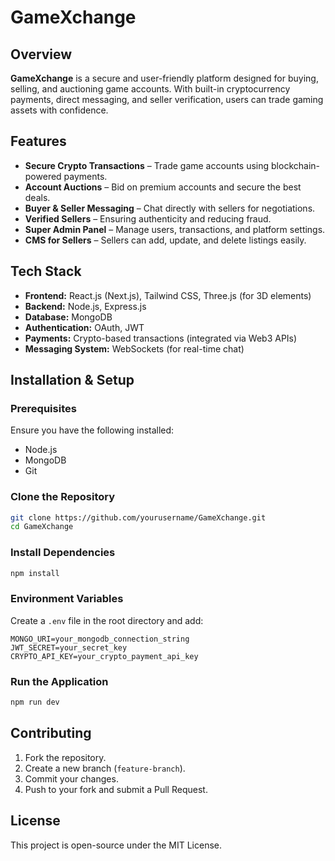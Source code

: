 # GameXchange

## Overview
**GameXchange** is a secure and user-friendly platform designed for buying, selling, and auctioning game accounts. With built-in cryptocurrency payments, direct messaging, and seller verification, users can trade gaming assets with confidence.

## Features
- **Secure Crypto Transactions** – Trade game accounts using blockchain-powered payments.
- **Account Auctions** – Bid on premium accounts and secure the best deals.
- **Buyer & Seller Messaging** – Chat directly with sellers for negotiations.
- **Verified Sellers** – Ensuring authenticity and reducing fraud.
- **Super Admin Panel** – Manage users, transactions, and platform settings.
- **CMS for Sellers** – Sellers can add, update, and delete listings easily.

## Tech Stack
- **Frontend:** React.js (Next.js), Tailwind CSS, Three.js (for 3D elements)
- **Backend:** Node.js, Express.js
- **Database:** MongoDB
- **Authentication:** OAuth, JWT
- **Payments:** Crypto-based transactions (integrated via Web3 APIs)
- **Messaging System:** WebSockets (for real-time chat)

## Installation & Setup
### Prerequisites
Ensure you have the following installed:
- Node.js
- MongoDB
- Git

### Clone the Repository
```bash
git clone https://github.com/yourusername/GameXchange.git
cd GameXchange
```

### Install Dependencies
```bash
npm install
```

### Environment Variables
Create a `.env` file in the root directory and add:
```
MONGO_URI=your_mongodb_connection_string
JWT_SECRET=your_secret_key
CRYPTO_API_KEY=your_crypto_payment_api_key
```

### Run the Application
```bash
npm run dev
```

## Contributing
1. Fork the repository.
2. Create a new branch (`feature-branch`).
3. Commit your changes.
4. Push to your fork and submit a Pull Request.

## License
This project is open-source under the MIT License.


